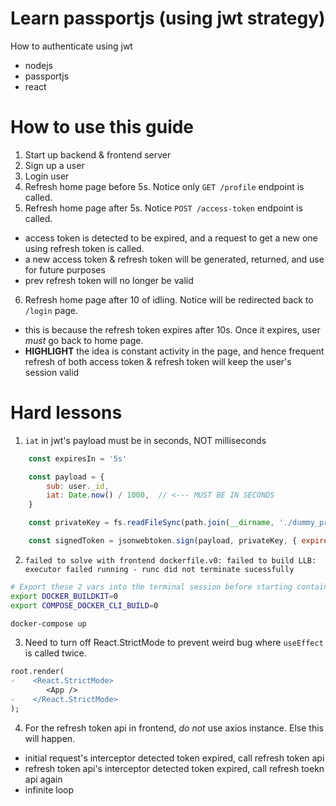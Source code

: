 # Learn passportjs (using jwt strategy)

How to authenticate using jwt
- nodejs
- passportjs
- react

# How to use this guide

1. Start up backend & frontend server
2. Sign up a user
3. Login user
4. Refresh home page before 5s. Notice only `GET /profile` endpoint is called.
5. Refresh home page after 5s. Notice `POST /access-token` endpoint is called. 
- access token is detected to be expired, and a request to get a new one using refresh token is called. 
- a new access token & refresh token will be generated, returned, and use for future purposes
- prev refresh token will no longer be valid

6. Refresh home page after 10 of idling. Notice will be redirected back to `/login` page.
- this is because the refresh token expires after 10s. Once it expires, user *must* go back to home page.
- **HIGHLIGHT** the idea is constant activity in the page, and hence frequent refresh of both access token & refresh token will keep the user's session valid

# Hard lessons
1. `iat` in jwt's payload must be in seconds, NOT milliseconds
```javascript
    const expiresIn = '5s'

    const payload = {
        sub: user._id,
        iat: Date.now() / 1000,  // <--- MUST BE IN SECONDS
    }

    const privateKey = fs.readFileSync(path.join(__dirname, './dummy_private_key.pem'))

    const signedToken = jsonwebtoken.sign(payload, privateKey, { expiresIn: expiresIn, algorithm: 'RS256' })

```

2. `failed to solve with frontend dockerfile.v0: failed to build LLB: executor failed running - runc did not terminate sucessfully`
```bash
# Export these 2 vars into the terminal session before starting container
export DOCKER_BUILDKIT=0
export COMPOSE_DOCKER_CLI_BUILD=0

docker-compose up
```

3. Need to turn off React.StrictMode to prevent weird bug where `useEffect` is called twice.
   
```diff
root.render(
-    <React.StrictMode>
        <App />
-    </React.StrictMode>
);

```

4. For the refresh token api in frontend, *do not* use axios instance. Else this will happen.
- initial request's interceptor detected token expired, call refresh token api
- refresh token api's interceptor detected token expired, call refresh toekn api again
- infinite loop